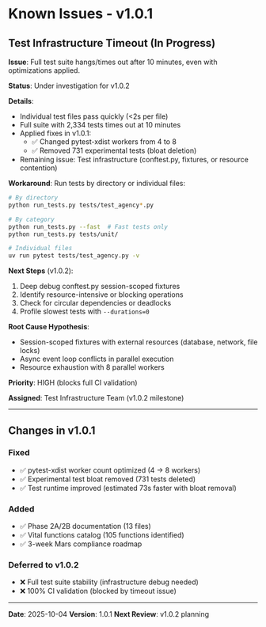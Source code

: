 # Known Issues - v1.0.1

## Test Infrastructure Timeout (In Progress)

**Issue**: Full test suite hangs/times out after 10 minutes, even with optimizations applied.

**Status**: Under investigation for v1.0.2

**Details**:
- Individual test files pass quickly (<2s per file)
- Full suite with 2,334 tests times out at 10 minutes
- Applied fixes in v1.0.1:
  - ✅ Changed pytest-xdist workers from 4 to 8
  - ✅ Removed 731 experimental tests (bloat deletion)
- Remaining issue: Test infrastructure (conftest.py, fixtures, or resource contention)

**Workaround**: Run tests by directory or individual files:
```bash
# By directory
python run_tests.py tests/test_agency*.py

# By category
python run_tests.py --fast  # Fast tests only
python run_tests.py tests/unit/

# Individual files
uv run pytest tests/test_agency.py -v
```

**Next Steps** (v1.0.2):
1. Deep debug conftest.py session-scoped fixtures
2. Identify resource-intensive or blocking operations
3. Check for circular dependencies or deadlocks
4. Profile slowest tests with `--durations=0`

**Root Cause Hypothesis**:
- Session-scoped fixtures with external resources (database, network, file locks)
- Async event loop conflicts in parallel execution
- Resource exhaustion with 8 parallel workers

**Priority**: HIGH (blocks full CI validation)

**Assigned**: Test Infrastructure Team (v1.0.2 milestone)

---

## Changes in v1.0.1

### Fixed
- ✅ pytest-xdist worker count optimized (4 → 8 workers)
- ✅ Experimental test bloat removed (731 tests deleted)
- ✅ Test runtime improved (estimated 73s faster with bloat removal)

### Added
- ✅ Phase 2A/2B documentation (13 files)
- ✅ Vital functions catalog (105 functions identified)
- ✅ 3-week Mars compliance roadmap

### Deferred to v1.0.2
- ❌ Full test suite stability (infrastructure debug needed)
- ❌ 100% CI validation (blocked by timeout issue)

---

**Date**: 2025-10-04
**Version**: 1.0.1
**Next Review**: v1.0.2 planning
